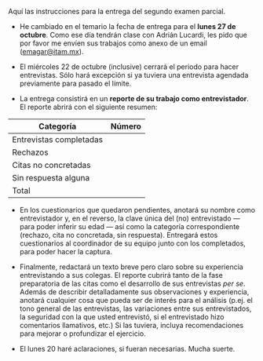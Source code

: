 Aquí las instrucciones para la entrega del segundo examen parcial.

-   He cambiado en el temario la fecha de entrega para el **lunes 27 de octubre**. Como ese día tendrán clase con Adrián Lucardi, les pido que por favor me envíen sus trabajos como anexo de un email ([emagar@itam.mx](mailto:emagar@itam.mx)).

-   El miércoles 22 de octubre (inclusive) cerrará el periodo para hacer entrevistas. Sólo hará excepción si ya tuviera una entrevista agendada previamente para pasado el límite.

-   La entrega consistirá en un **reporte de su trabajo como entrevistador**. El reporte abrirá con el siguiente resumen:

| Categoría               | Número |
|----------------------- |------ |
| Entrevistas completadas |        |
| Rechazos                |        |
| Citas no concretadas    |        |
| Sin respuesta alguna    |        |
| Total                   |        |

-   En los cuestionarios que quedaron pendientes, anotará su nombre como entrevistador y, en el reverso, la clave única del (no) entrevistado &#x2014; para poder inferir su edad &#x2014; así como la categoría correspondiente (rechazo, cita no concretada, sin respuesta). Entregará estos cuestionarios al coordinador de su equipo junto con los completados, para poder hacer la captura.

-   Finalmente, redactará un texto breve pero claro sobre su experiencia entrevistando a sus colegas. El reporte cubrirá tanto de la fase preparatoria de las citas como el desarrollo de sus entrevistas *per se*. Además de describir detalladamente sus observaciones y experiencia, anotará cualquier cosa que pueda ser de interés para el análisis (p.ej. el tono general de las entrevistas, las variaciones entre sus entrevistados, la seguridad con la que usted entrevistó, si el entrevistado hizo comentarios llamativos, etc.) Si las tuviera, incluya recomendaciones para mejorar o profundizar el ejercicio.

-   El lunes 20 haré aclaraciones, si fueran necesarias. Mucha suerte.

